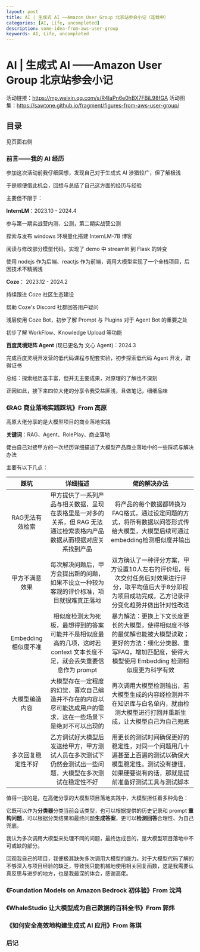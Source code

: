 ```yaml
---
layout: post
title: AI | 生成式 AI ——Amazon User Group 北京站参会小记（连载中）
categories: [AI, Life, uncompleted]
description: some-idea-from-aws-user-group
keywords: AI, Life, uncompleted
---
```



# AI | 生成式 AI ——Amazon User Group 北京站参会小记

活动链接：https://mp.weixin.qq.com/s/R4IaPn6e0hBX7FBiL98fGA
活动图集：https://sawtone.github.io/fragment/figures-from-aws-user-group/

## 目录

见页面右侧

### 前言——我的 AI 经历

参加这次活动前我仔细回想，发现自己对于生成式 AI 涉猎较广，但了解极浅

于是顺便借此机会，回想与总结了自己这方面的经历与经验

主要但不限于：

**InternLM**：2023.10 - 2024.4

参与第一期实战营内测、公测，第二期实战营公测

探索与发布 windows 环境量化搭建 InternLM-7B 博客

阅读与修改部分模型代码，实现了 demo 中 streamlit 到 Flask 的转变

使用 nodejs 作为后端、reactjs 作为前端，调用大模型实现了一个全栈项目，后因技术不精搁浅



**Coze**： 2023.12 - 2024.2 

持续跟进 Coze 社区生态建设 

帮助 Coze's Discord 社群回答用户疑问

浅层使用 Coze Bot，初步了解 Prompt 与 Plugins 对于 Agent Bot 的重要之处

初步了解 WorkFlow、Knowledge Upload 等功能



**百度灵境矩阵 Agent** (现已更名为 文心 Agent)：2024.3

完成百度灵境开发营的低代码课程与配套实验，初步探索低代码 Agent 开发，取得证书



总结：探索经历虽丰富，但并无主要成果，对原理的了解也不深刻

正因如此，接下来四位大佬的分享令我受益匪浅，且做笔记，细细品味

### 《RAG 商业落地实践踩坑》From 高原

高原大佬分享的是大模型项目的商业落地实践

**关键词**：RAG、Agent、RolePlay、商业落地

佬由自己对接甲方的一次经历详细描述了大模型产品商业落地中的一些踩坑与解决办法

主要有以下几点：



|        踩坑         |                           详细描述                           |                         佬的解决办法                         |
| :-----------------: | :----------------------------------------------------------: | :----------------------------------------------------------: |
|   RAG无法有效检索   | 甲方提供了一系列产品与相关数据，呈现在表格里是一对多的关系，但 RAG 无法通过检索表格内产品数据从而根据对应关系找到产品 | 将产品的每个数据都转换为FAQ格式，通过设定问题的方式，将所有数据以问答形式传给大模型，大模型后续可通过embedding检测相似度并输出 |
|   甲方不满意效果    | 每次解决问题后，甲方会提出新的问题，如果不设立一种较为客观的评价标准，项目就很难真正落地 | 双方确认了一种评分方案，甲方设置10人左右的评价组，每次交付任务后对效果进行评分，取平均值后大于8分即视为项目成功完成，乙方记录评分变化趋势并做出针对性改进 |
| Embedding相似度不准 | 相似度检测太为死板，最想得到的答案可能并不是相似度最高的几项，这时若context 文本长度不足，就会丢失重要信息作为 prompt | 暴力解法：更换上下文长度更长的大模型，使得相似度不够的最优解也能被大模型读取；更好的方法：细化分类器、重写FAQ，增加匹配度，使得大模型使用 Embedding 检测相似度更为科学有效 |
|   大模型编造内容    | 大模型存在一定程度的幻觉，喜欢自己编造并不存在的内容以尽可能达成用户的需求，这在一些场景下是绝对不可以出现的 | 再次调用大模型检测输出，若大模型生成的内容经检测并不在知识库与白名单内，就由检测大模型进行打回并重新生成，让大模型自己为自己兜底 |
| 多次回复稳定性不好  | 乙方调试好大模型后发送给甲方，甲方测试人员在多次测试下仍然会测试出一些问题，大模型在多次测试在稳定性不好 | 用更长的测试时间确保更好的稳定性，对同一个问题用几十遍甚至上百遍的测试以确保大模型稳定性。测试没有捷径，如果硬要说有的话，那就是提前准备好测试工具与测试脚本 |

值得一提的是，在高佬分享的大模型项目落地实践中，大模型担任着多种角色：

它既可以作为**分类器**分类当前会话类型，也可以根据提供的历史记录和 prompt **重构问题**，可以根据分类结果和最终问题**生成答案**，更可以**检测回答**合理性、为自己兜底。

我认为多次调用大模型来处理不同的问题，最终达成目的，是大模型项目落地中不可或缺的部分。

回观我自己的项目，我便极其缺失多次调用大模型的能力。对于大模型代码了解的不够深入与项目经验的缺乏，导致我只能机械地使用相关回复函数，这是我需要认真反思与进步的地方，也是我最深的体会，感谢高佬。


### 《Foundation Models on Amazon Bedrock 初体验》From 沈鸿





### 《WhaleStudio 让大模型成为自己数据的百科全书》From 郭炜





### 《如何安全高效地构建生成式 AI 应用》From 陈琪





### 后记



